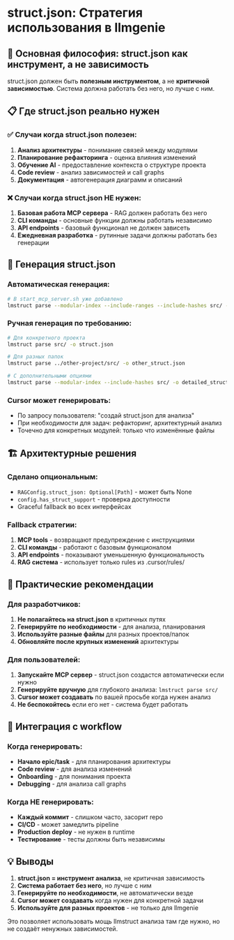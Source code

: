 # struct.json: Стратегия использования в llmgenie

## 🎯 Основная философия: struct.json как инструмент, а не зависимость

struct.json должен быть **полезным инструментом**, а не **критичной зависимостью**. Система должна работать без него, но лучше с ним.

## 📋 Где struct.json реально нужен

### ✅ Случаи когда struct.json полезен:
1. **Анализ архитектуры** - понимание связей между модулями
2. **Планирование рефакторинга** - оценка влияния изменений
3. **Обучение AI** - предоставление контекста о структуре проекта
4. **Code review** - анализ зависимостей и call graphs
5. **Документация** - автогенерация диаграмм и описаний

### ❌ Случаи когда struct.json НЕ нужен:
1. **Базовая работа MCP сервера** - RAG должен работать без него
2. **CLI команды** - основные функции должны работать независимо
3. **API endpoints** - базовый функционал не должен зависеть
4. **Ежедневная разработка** - рутинные задачи должны работать без генерации

## 🔧 Генерация struct.json

### Автоматическая генерация:
```bash
# В start_mcp_server.sh уже добавлено
lmstruct parse --modular-index --include-ranges --include-hashes src/ -o struct.json
```

### Ручная генерация по требованию:
```bash
# Для конкретного проекта
lmstruct parse src/ -o struct.json

# Для разных папок
lmstruct parse ../other-project/src/ -o other_struct.json

# С дополнительными опциями
lmstruct parse --modular-index --include-hashes src/ -o detailed_struct.json
```

### Cursor может генерировать:
- По запросу пользователя: "создай struct.json для анализа"
- При необходимости для задач: рефакторинг, архитектурный анализ
- Точечно для конкретных модулей: только что изменённые файлы

## 🏗️ Архитектурные решения

### Сделано опциональным:
- `RAGConfig.struct_json: Optional[Path]` - может быть None
- `config.has_struct_support` - проверка доступности
- Graceful fallback во всех интерфейсах

### Fallback стратегии:
1. **MCP tools** - возвращают предупреждение с инструкциями
2. **CLI команды** - работают с базовым функционалом  
3. **API endpoints** - показывают уменьшенную функциональность
4. **RAG система** - использует только rules из .cursor/rules/

## 🚀 Практические рекомендации

### Для разработчиков:
1. **Не полагайтесь на struct.json** в критичных путях
2. **Генерируйте по необходимости** - для анализа, планирования
3. **Используйте разные файлы** для разных проектов/папок
4. **Обновляйте после крупных изменений** архитектуры

### Для пользователей:
1. **Запускайте MCP сервер** - struct.json создастся автоматически если нужно
2. **Генерируйте вручную** для глубокого анализа: `lmstruct parse src/`
3. **Cursor может создавать** по вашей просьбе когда нужен анализ
4. **Не беспокойтесь** если его нет - система будет работать

## 🔄 Интеграция с workflow

### Когда генерировать:
- **Начало epic/task** - для планирования архитектуры
- **Code review** - для анализа изменений
- **Onboarding** - для понимания проекта
- **Debugging** - для анализа call graphs

### Когда НЕ генерировать:
- **Каждый коммит** - слишком часто, засорит repo
- **CI/CD** - может замедлить pipeline
- **Production deploy** - не нужен в runtime
- **Тестирование** - тесты должны быть независимы

## 💡 Выводы

1. **struct.json = инструмент анализа**, не критичная зависимость
2. **Система работает без него**, но лучше с ним
3. **Генерируйте по необходимости**, не автоматически везде
4. **Cursor может создавать** когда нужен для конкретной задачи
5. **Используйте для разных проектов** - не только для llmgenie

Это позволяет использовать мощь llmstruct анализа там где нужно, но не создаёт ненужных зависимостей. 